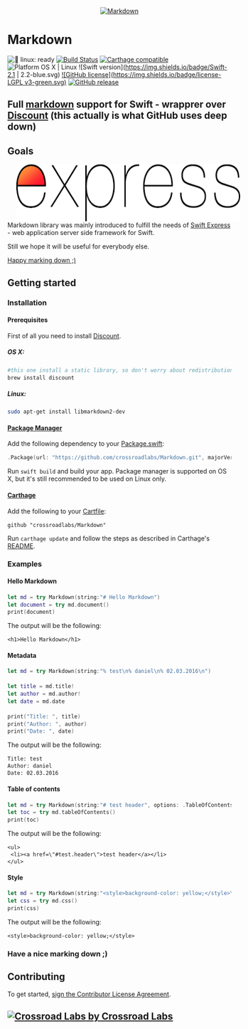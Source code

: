 [<p align="center"><img alt="Markdown" src="https://cdn0.iconfinder.com/data/icons/octicons/1024/markdown-256.png"></p>](#markdown)

# Markdown

![🐧 linux: ready](https://img.shields.io/badge/%F0%9F%90%A7%20linux-ready-red.svg)
[![Build Status](https://travis-ci.org/crossroadlabs/Markdown.svg?branch=master)](https://travis-ci.org/crossroadlabs/Markdown)
[![Carthage compatible](https://img.shields.io/badge/Carthage-compatible-4BC51D.svg?style=flat)](https://github.com/Carthage/Carthage)
![Platform OS X | Linux](https://img.shields.io/badge/platform-OS%20X%20%7C%20Linux-orange.svg)
![Swift version](https://img.shields.io/badge/Swift-2.1 | 2.2-blue.svg)
[![GitHub license](https://img.shields.io/badge/license-LGPL v3-green.svg)](https://raw.githubusercontent.com/crossroadlabs/Markdown/master/LICENSE)
[![GitHub release](https://img.shields.io/github/release/crossroadlabs/Markdown.svg)](https://github.com/crossroadlabs/Markdown/releases)

## Full [markdown](https://en.wikipedia.org/wiki/Markdown) support for Swift - wrapprer over [Discount](https://github.com/Orc/discount) (this actually is what GitHub uses deep down)

## Goals

[<img align="left" src="https://raw.githubusercontent.com/crossroadlabs/Express/master/logo-full.png" hspace="20" height=128>](https://github.com/crossroadlabs/Express) Markdown library was mainly introduced to fulfill the needs of [Swift Express](https://github.com/crossroadlabs/Express) - web application server side framework for Swift.

Still we hope it will be useful for everybody else.

[Happy marking down ;)](#examples)

## Getting started

### Installation

#### Prerequisites

First of all you need to install [Discount](https://github.com/Orc/discount).

##### OS X:

```sh
#this one install a static library, so don't worry about redistribution
brew install discount
```

##### Linux:

```sh
sudo apt-get install libmarkdown2-dev
```

#### [Package Manager](https://swift.org/package-manager/)

Add the following dependency to your [Package.swift](https://github.com/apple/swift-package-manager/blob/master/Documentation/Package.swift.md):

```swift
.Package(url: "https://github.com/crossroadlabs/Markdown.git", majorVersion: 0)
```

Run ```swift build``` and build your app. Package manager is supported on OS X, but it's still recommended to be used on Linux only.

#### [Carthage](https://github.com/Carthage/Carthage)
Add the following to your [Cartfile](https://github.com/Carthage/Carthage/blob/master/Documentation/Artifacts.md#cartfile):

```
github "crossroadlabs/Markdown"
```

Run `carthage update` and follow the steps as described in Carthage's [README](https://github.com/Carthage/Carthage#adding-frameworks-to-an-application).

### Examples

#### Hello Markdown

```swift
let md = try Markdown(string:"# Hello Markdown")
let document = try md.document()
print(document)
```

The output will be the following:

```
<h1>Hello Markdown</h1>
```

#### Metadata

```swift
let md = try Markdown(string:"% test\n% daniel\n% 02.03.2016\n")
            
let title = md.title!
let author = md.author!
let date = md.date

print("Title: ", title)
print("Author: ", author)
print("Date: ", date)
```

The output will be the following:

```
Title: test
Author: daniel
Date: 02.03.2016
```

#### Table of contents

```swift
let md = try Markdown(string:"# test header", options: .TableOfContents)
let toc = try md.tableOfContents()
print(toc)
```

The output will be the following:

```
<ul>
 <li><a href=\"#test.header\">test header</a></li>
</ul>
```

#### Style

```swift
let md = try Markdown(string:"<style>background-color: yellow;</style>\n# test header")
let css = try md.css()
print(css)
```

The output will be the following:

```
<style>background-color: yellow;</style>
```

### Have a nice marking down ;)

## Contributing

To get started, <a href="https://www.clahub.com/agreements/crossroadlabs/Markdown">sign the Contributor License Agreement</a>.

## [![Crossroad Labs](http://i.imgur.com/iRlxgOL.png?1) by Crossroad Labs](http://www.crossroadlabs.xyz/)
